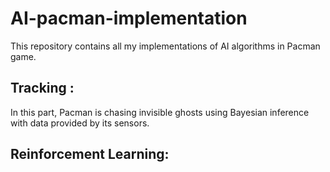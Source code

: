 # AI-pacman-implementation
This repository contains all my implementations of AI algorithms in Pacman game. 

## Tracking :
In this part, Pacman is chasing invisible ghosts using Bayesian inference with data provided by its sensors.

## Reinforcement Learning: 

